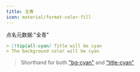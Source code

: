 ```yaml
---
title: 全青
icon: material/format-color-fill
---
```


点名元数据:"全青"

```md
> [!tip|all-cyan] Title will be cyan
> The background color will be cyan
```
> Shorthand for both ["bg-cyan"](../bg-styling/page-5.md) and ["title-cyan"](../title-styling/page-5.md)